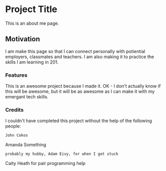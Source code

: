 # Project Title

This is an about me page.

## Motivation

I am make this page so that I can connect personally with potiential employers, classmates and teachers. I am also making it to practice the skills I am learning in 201.

### Features

This is an awesome project because I made it. OK - I don't actually know if this will be awesome, but it will be as awesome as I can make it with my emergant tech skills.


### Credits

I couldn't have completed this project without the help of the following people:

```
John Cokos
```

Amanda Something

```
probably my hubby, Adam Eivy, for when I get stuck

```
Caity Heath for pair programming help